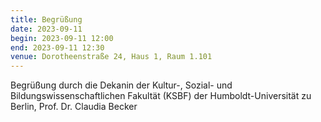 ```yaml
---
title: Begrüßung
date: 2023-09-11
begin: 2023-09-11 12:00
end: 2023-09-11 12:30
venue: Dorotheenstraße 24, Haus 1, Raum 1.101
---
```


Begrüßung durch die Dekanin der Kultur-, Sozial- und Bildungswissenschaftlichen Fakultät (KSBF) der Humboldt-Universität zu Berlin, Prof. Dr. Claudia Becker
